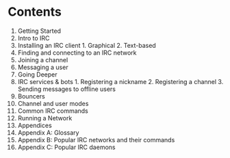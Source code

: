 # Contents

1. Getting Started
  1. Intro to IRC
  2. Installing an IRC client
    1. Graphical
    2. Text-based
  3. Finding and connecting to an IRC network
  4. Joining a channel
  5. Messaging a user
2. Going Deeper
  1. IRC services & bots
    1. Registering a nickname
    2. Registering a channel
    3. Sending messages to offline users
  2. Bouncers
  3. Channel and user modes
  4. Common IRC commands
3. Running a Network
5. Appendices
  1. Appendix A: Glossary
  1. Appendix B: Popular IRC networks and their commands
  2. Appendix C: Popular IRC daemons
